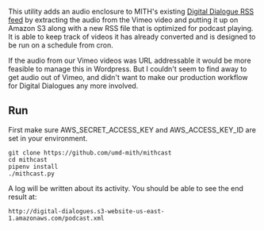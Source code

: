This utility adds an audio enclosure to MITH's existing [Digital Dialogue RSS
feed] by extracting the audio from the Vimeo video and putting it up on Amazon
S3 along with a new RSS file that is optimized for podcast playing. It is able
to keep track of videos it has already converted and is designed to be run on a
schedule from cron.

If the audio from our Vimeo videos was URL addressable it would be more feasible
to manage this in Wordpress. But I couldn't seem to find away to get audio out
of Vimeo, and didn't want to make our production workflow for Digital Dialogues
any more involved. 

## Run

First make sure AWS_SECRET_ACCESS_KEY and AWS_ACCESS_KEY_ID are set in your
environment.

    git clone https://github.com/umd-mith/mithcast 
    cd mithcast
    pipenv install
    ./mithcast.py

A log will be written about its activity. You should be able to see the end
result at: 

    http://digital-dialogues.s3-website-us-east-1.amazonaws.com/podcast.xml

[Digital Dialogue RSS feed]: http://mith.umd.edu/digital-dialogues/dialogues/feed/

